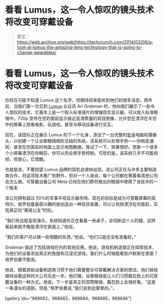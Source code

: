 # 看看 Lumus，这一令人惊叹的镜头技术将改变可穿戴设备 

> 原文：<https://web.archive.org/web/https://techcrunch.com/2014/03/06/a-look-at-lumus-the-amazing-lens-technology-that-is-going-to-change-wearables/>

# 看看 Lumus，这一令人惊叹的镜头技术将改变可穿戴设备

你现在可能不知道 Lumus 这个名字，但期待将来能听到他们的很多消息。两年前，当我们第一次见到 [Lumus](https://web.archive.org/web/20221003183910/http://www.lumus-optical.com/) 众议员 Ari Grobman 时，他向我们展示了一些令人惊叹的技术。它基本上是一个嵌入标准镜片的增强现实显示器，可以放入标准眼镜中。720p 型号在您的面前显示接近高清质量的双目图像，允许您在漂浮在半空中的屏幕上观看电影、玩游戏，甚至与移动设备进行交互。

现在，该团队正在展示 Lumus 的下一个化身，添加了一台完整的[安卓](https://web.archive.org/web/20221003183910/https://beta.techcrunch.com/tag/Android)电脑和摄像头，以创建一个让谷歌眼镜相形见绌的系统。该系统可以处理手势——你刷走通知，甚至在你面前的地面上显示地图数据。我试了一下，效果很好。想象一个或多个小屏幕漂浮在你眼前，你可以完全用手势控制。可悲的是，该系统几乎不可能视频，但放心，它很酷。

也就是说，不要指望 Lumus 品牌的耳机会很快出现。该公司正在与许多主要制造商合作，将这项技术推广到野外，但对一个人来说，每个公司都在等着看其他公司会怎么做。可穿戴设备公司 Meta 已经在他们即将推出的眼镜中使用了该技术的一个版本

该公司拥有超过 50%的军事平视显示器市场，现在的目标是成为可穿戴屏幕的英特尔。格罗伯曼最感兴趣的是创造出一种双目装置，可以让视频漂浮在你面前，实现真正的“莱娅公主”时刻。

“我们有远程呈现演示，系统知道你正在看着一张桌子，会切断这个人的腿，这样看起来就不像是漂浮在表面上，”他说。

“我们的客户可以做一些很酷的东西，”他说。“他们只是还没有准备好。”

Grobman 描述了包括游戏在内的其他应用。他说，游戏机制造商正在探索技术，为他们的设备添加真正的免提和沉浸式游戏。我们什么时候能看到卢默斯在里面？格罗伯曼不能说。

他说，随着原始设备制造商习惯于他们需要整合可穿戴解决方案的想法，他们继续期待谷歌这样的大公司先走一步。他打赌，谷歌眼镜是让人们习惯戴在脸上的可穿戴设备的一种方式。他说，下一步是真正的双筒眼镜，戴在脸上会很好看。“这是一条漫长的道路，但是,”格罗伯曼说,“我们会到达那里的。”。

[gallery ids="968682，968683，968684，968685，968686"]